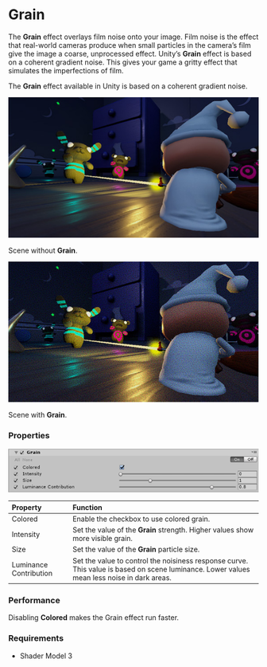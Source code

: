 # Grain

The **Grain** effect overlays film noise onto your image. Film noise is the effect that real-world cameras produce when small particles in the camera’s film give the image a coarse, unprocessed effect.
Unity’s **Grain** effect is based on a coherent gradient noise. This gives your game a gritty effect that simulates the imperfections of film.

The **Grain** effect available in Unity is based on a coherent gradient noise. 

![Grain_image_0.png](images\Grain_image_1.png)

Scene without **Grain**.

![Grain_image_0.png](images\Grain_image_0.png)

Scene with **Grain**.

### Properties

![](images/grain.png)

| Property               | Function                                                     |
| :---------------------- | :------------------------------------------------------------ |
| Colored                | Enable the checkbox to use colored grain.                            |
| Intensity              | Set the value of the **Grain** strength. Higher values show more visible grain.             |
| Size                   | Set the value of the **Grain** particle size.                                         |
| Luminance Contribution | Set the value to control the noisiness response curve. This value is based on scene luminance. Lower values mean less noise in dark areas. |

### Performance

Disabling **Colored** makes the Grain effect run faster.

### Requirements

- Shader Model 3

